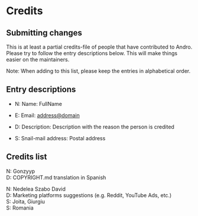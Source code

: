 <!-- SPDX-License-Identifier: MIT -->

# Credits

## Submitting changes

This is at least a partial credits-file of people that have contributed to Andro.
Please try to follow the entry descriptions below. This will make things easier on the maintainers.

Note: When adding to this list, please keep the entries in alphabetical order.

## Entry descriptions

- N: Name: FullName

- E: Email: <address@domain>

- D: Description: Description with the reason the person is credited

- S: Snail-mail address: Postal address

## Credits list

N: Gonzyyp  
D: COPYRIGHT.md translation in Spanish

N: Nedelea Szabo David  
D: Marketing platforms suggestions (e.g. Reddit, YouTube Ads, etc.)  
S: Joita, Giurgiu  
S: Romania